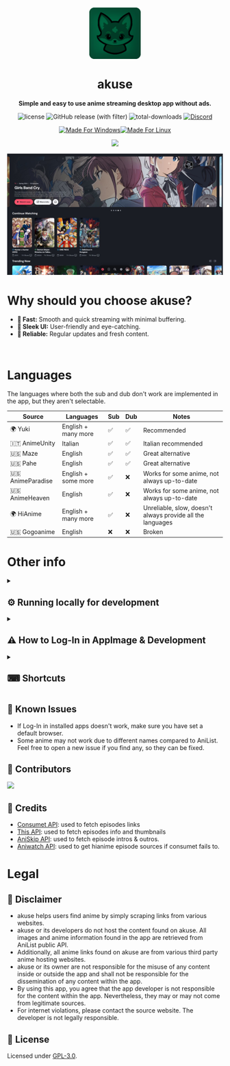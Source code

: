<p align="center">
    <img width="120px" src="./assets/icon.png"/>
    <h1 align="center">akuse</h1>
</p>

<p align="center">
  <strong>Simple and easy to use anime streaming desktop app without ads.</strong>
</p>

<p align="center">
    <img alt="license" src="https://img.shields.io/github/license/aleganza/akuse"> 
    <img alt="GitHub release (with filter)" src="https://img.shields.io/github/v/release/akuse-app/akuse">
    <img alt="total-downloads" src="https://img.shields.io/github/downloads/aleganza/akuse/total">
    <a href="https://discord.gg/f3wdnqSNX5">
        <img alt="Discord" src="https://img.shields.io/discord/1163970236224118796?style=flat&label=discord&logo=discord&color=%235567E3">
    </a>
</p>

<p align="center" style="text-decoration: none;">
    <a href="https://github.com/akuse-app/akuse/releases/latest">
        <img alt="Made For Windows" src="https://img.shields.io/badge/made_for-Windows-0078D6?style=flat&logo=windows&logoColor=white"><img alt="Made For Linux" src="https://img.shields.io/badge/made_for-Linux-FCC624?style=flat&logo=linux&logoColor=white">
    </a>
</p>

<p align="center">
    <a href="https://ko-fi.com/aleganza">
      <img width="400px" src="https://cdn.prod.website-files.com/5c14e387dab576fe667689cf/64f1a9ddd0246590df69ea0b_kofi_long_button_red%402x.png"/>
    </a>
</p>

<img title="img" alt="img" src="./assets/screenshot.jpg">

<br/>

# Why should you choose akuse?

- **🚀 Fast:** Smooth and quick streaming with minimal buffering.
- **🎨 Sleek UI:** User-friendly and eye-catching.
- **🔄 Reliable:** Regular updates and fresh content.

<br/>

# Languages

The languages where both the sub and dub don't work are implemented in the app, but they aren't selectable.

| Source           | Languages           | Sub | Dub | Notes                                                      |
| ---------------- | ------------------- | --- | --- | ---------------------------------------------------------- |
| 🌍 Yuki          | English + many more | ✅  | ✅  | Recommended                                                |
| 🇮🇹 AnimeUnity    | Italian             | ✅  | ✅  | Italian recommended                                        |
| 🇺🇸 Maze          | English             | ✅  | ✅  | Great alternative                                          |
| 🇺🇸 Pahe          | English             | ✅  | ✅  | Great alternative                                          |
| 🇺🇸 AnimeParadise | English + some more | ✅  | ❌  | Works for some anime, not always up-to-date                |
| 🇺🇸 AnimeHeaven   | English             | ✅  | ❌  | Works for some anime, not always up-to-date                |
| 🌍 HiAnime       | English + many more | ✅  | ❌  | Unreliable, slow, doesn't always provide all the languages |
| 🇺🇸 Gogoanime     | English             | ❌  | ❌  | Broken                                                     |

# Other info

<details>
  <summary><h2>⚙️ Running locally for development</h2></summary>

Start cloning akuse:

```
git clone https://github.com/akuse-app/akuse.git
```

Next, go to [this link](https://anilist.co/settings/developer) and create a new AniList API Client.
As Redirect Uri, you can insert `akuse://index,https://anilist.co/api/v2/oauth/pin` (these are two space seprated uri) and it should work.
Now go inside the src/modules folder and create a clientData.ts file with a structure like this:

```bash
import { ClientData } from "../types/types";

export const clientData: ClientData = {
  clientId: ,
  redirectUri: "",
  clientSecret: "",
};
```

Fill it with the data retrieved from the creation of your AniList API Client.

```bash
# Example:
import { ClientData } from "../types/types";

export const clientData: ClientData = {
  clientId: 12345,
  redirectUri: 'akuse://index',
  clientSecret: 'iA04TKLO3k3LaVWhxucJwck0glR6uhiv',
};
```

Next, install its dependencies (make sure npm is installed on your machine):

```
npm install
```

To start, run:

```
npm start
```

</details>
<details>
  <summary><h2>⚠ How to Log-In in AppImage & Development</h2></summary>

In AppImage and in a Development environment, the Log-In redirect doesn't work since the app is not packed/installed. If you need to work with an authenticated instance, follow these steps:

1. open the app using one of the method e.g.

   ```
   npm start
   ```

   or

   ```
   ./path/to/app.AppImage
   ```

2. Now click on the login button and authenticate in the browser. Next, copy the code you are given, go back to akuse and click the navbar element with a laptop icon. Here you can paste your code.

3. Finally, paste your code and push the button. If the code you entered is correct, you are now Logged-in, othwerise repeat these steps and see what has gone wrong.

**NOTE:** This is not needed in Installed App.

</details>
<details>
  <summary><h2>⌨ Shortcuts</h2></summary>

- Pages
  - F1: go to Discover page
  - F2: go to Library page
  - F3: go to Search page
- Video player - Space: play/pause video - Left arrow: fast rewind (5s) - Right arrow: fast forward (5s) - Upper arrow: increase volume - Lower arrow: decrease volume - F11: fullscreen toggler - F: fullscreen toggler - M: mute/unmute video - P: play previous episode - N: play next episode
</details>

## 🐛 Known Issues

- If Log-In in installed apps doesn't work, make sure you have set a default browser.
- Some anime may not work due to different names compared to AniList. Feel free to open a new issue if you find any, so they can be fixed.

## 🌟 Contributors

[![](https://contrib.rocks/image?repo=akuse-app/akuse)](https://github.com/cloradev/bdnki-akuse-fork/graphs/contributors)

## 🙌 Credits

- [Consumet API](https://github.com/consumet/consumet.ts): used to fetch episodes links
- [This API](https://api.ani.zip/mappings?anilist_id=21): used to fetch episodes info and thumbnails
- [AniSkip API](https://api.aniskip.com/api-docs#/skip-times/SkipTimesControllerV2_getSkipTimes): used to fetch episode intros & outros.
- [Aniwatch API](https://github.com/ghoshRitesh12/aniwatch-api): used to get hianime episode sources if consumet fails to.
  <br/>

# Legal

## 📢 Disclaimer

- akuse helps users find anime by simply scraping links from various websites.
- akuse or its developers do not host the content found on akuse. All images and anime information found in the app are retrieved from AniList public API.
- Additionally, all anime links found on akuse are from various third party anime hosting websites.
- akuse or its owner are not responsible for the misuse of any content inside or outside the app and shall not be responsible for the dissemination of any content within the app.
- By using this app, you agree that the app developer is not responsible for the content within the app. Nevertheless, they may or may not come from legitimate sources.
- For internet violations, please contact the source website. The developer is not legally responsible.

## 📜 License

Licensed under [GPL-3.0](https://www.gnu.org/licenses/gpl-3.0.html#license-text).
